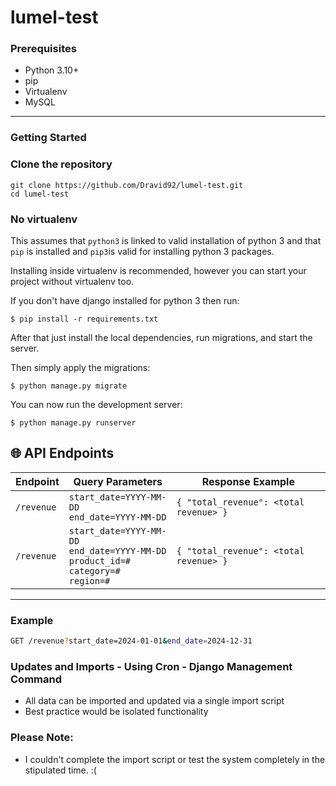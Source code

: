 # lumel-test

### Prerequisites

- Python 3.10+
- pip
- Virtualenv 
- MySQL

---

### Getting Started

### Clone the repository

   ```
   git clone https://github.com/Dravid92/lumel-test.git
   cd lumel-test
   ```

### No virtualenv

This assumes that `python3` is linked to valid installation of python 3 and that `pip` is installed and `pip3`is valid
for installing python 3 packages.

Installing inside virtualenv is recommended, however you can start your project without virtualenv too.

If you don't have django installed for python 3 then run:

    $ pip install -r requirements.txt
    
      
      
After that just install the local dependencies, run migrations, and start the server.

Then simply apply the migrations:

    $ python manage.py migrate
    

You can now run the development server:

    $ python manage.py runserver

## 🌐 API Endpoints

| Endpoint | Query Parameters | Response Example |
|----------|------------------|------------------|
| `/revenue` | `start_date=YYYY-MM-DD`<br>`end_date=YYYY-MM-DD` | `{ "total_revenue": <total revenue> }` |
| `/revenue` | `start_date=YYYY-MM-DD`<br>`end_date=YYYY-MM-DD`<br>`product_id=#`<br>`category=#`<br>`region=#` | `{ "total_revenue": <total revenue> }` |

---

### Example

```bash
GET /revenue?start_date=2024-01-01&end_date=2024-12-31
```

### Updates and Imports - Using Cron - Django Management Command

- All data can be imported and updated via a single import script
- Best practice would be isolated functionality 


### Please Note:
- I couldn't complete the import script or test the system completely in the stipulated time. :(